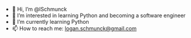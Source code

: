 - 👋 Hi, I’m @lSchmunck
- 👀 I’m interested in learning Python and becoming a software engineer
- 🌱 I’m currently learning Python
- 📫 How to reach me: logan.schmunck@gmail.com
